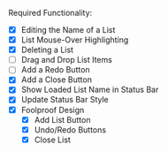 Required Functionality:

- [X] Editing the Name of a List
- [x] List Mouse-Over Highlighting
- [x] Deleting a List
- [ ] Drag and Drop List Items
- [ ] Add a Redo Button
- [x] Add a Close Button
- [x] Show Loaded List Name in Status Bar
- [x] Update Status Bar Style
- [x] Foolproof Design
    - [X] Add List Button
    - [x] Undo/Redo Buttons
    - [X] Close List